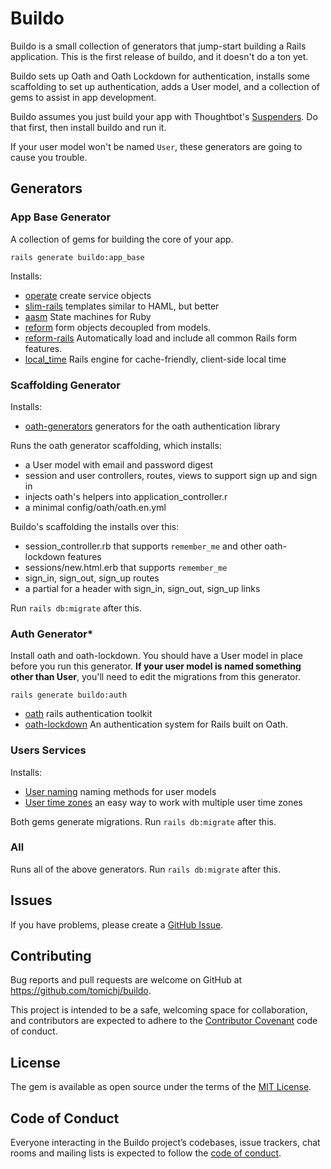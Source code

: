 # Buildo

Buildo is a small collection of generators that jump-start building a Rails application. 
This is the first release of buildo, and it doesn't do a ton yet.

Buildo sets up Oath and Oath Lockdown for authentication, installs some scaffolding to set up
authentication, adds a User model, and a collection of gems to assist in app development. 

Buildo assumes you just build your app with Thoughtbot's [Suspenders](https://github.com/thoughtbot/suspenders).
Do that first, then install buildo and run it.

If your user model won't be named `User`, these generators are going to cause you trouble.


## Generators

### App Base Generator

A collection of gems for building the core of your app.

    rails generate buildo:app_base

Installs:
* [operate](https://github.com/tomichj/operate) create service objects  
* [slim-rails](https://github.com/slim-template/slim-rails) templates similar to HAML, but better 
* [aasm](https://github.com/aasm/aasm) State machines for Ruby
* [reform](https://github.com/trailblazer/reform) form objects decoupled from models.
* [reform-rails](https://github.com/trailblazer/reform-rails) Automatically load and include all common Rails form features.
* [local_time](https://github.com/basecamp/local_time) Rails engine for cache-friendly, client-side local time


### Scaffolding Generator

Installs:
* [oath-generators](https://github.com/halogenandtoast/oath-generators) generators for the oath authentication library

Runs the oath generator scaffolding, which installs:
* a User model with email and password digest
* session and user controllers, routes, views to support sign up and sign in
* injects oath's helpers into application_controller.r
* a minimal config/oath/oath.en.yml

Buildo's scaffolding the installs over this:
* session_controller.rb that supports `remember_me` and other oath-lockdown features
* sessions/new.html.erb that supports `remember_me`
* sign_in, sign_out, sign_up routes
* a partial for a header with sign_in, sign_out, sign_up links

Run `rails db:migrate` after this. 


### Auth Generator*

Install oath and oath-lockdown. You should have a User model in place before you run this generator.
__If your user model is named something other than User__, you'll need to edit the migrations from this
generator.

    rails generate buildo:auth

* [oath](https://github.com/halogenandtoast/oath) rails authentication toolkit
* [oath-lockdown](https://github.com/tomichj/oath-lockdown) An authentication system for Rails built on Oath.


### Users Services

Installs:

* [User naming](https://github.com/tomichj/user_naming) naming methods for user models
* [User time zones](https://github.com/tomichj/user_time_zones) an easy way to work with multiple user time zones

Both gems generate migrations. Run `rails db:migrate` after this.


### All

Runs all of the above generators. Run `rails db:migrate` after this.


## Issues

If you have problems, please create a [GitHub Issue](https://github.com/tomichj/buildo/issues).


## Contributing

Bug reports and pull requests are welcome on GitHub at https://github.com/tomichj/buildo. 

This project is intended to be a safe, welcoming space for collaboration, and 
contributors are expected to adhere to the [Contributor Covenant](http://contributor-covenant.org) 
code of conduct.


## License

The gem is available as open source under the terms of the [MIT License](https://opensource.org/licenses/MIT).


## Code of Conduct

Everyone interacting in the Buildo project’s codebases, issue trackers, chat rooms and mailing lists is 
expected to follow the [code of conduct](https://github.com/tomichj/buildo/blob/master/CODE_OF_CONDUCT.md).
